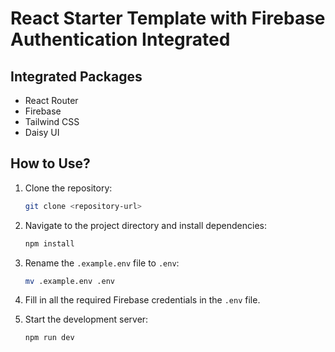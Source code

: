 # React Starter Template with Firebase Authentication Integrated

## Integrated Packages 

- React Router
- Firebase
- Tailwind CSS
- Daisy UI

## How to Use?

1. Clone the repository:
    ```bash
    git clone <repository-url>
    ```

2. Navigate to the project directory and install dependencies:
    ```bash
    npm install
    ```

3. Rename the `.example.env` file to `.env`:
    ```bash
    mv .example.env .env
    ```

4. Fill in all the required Firebase credentials in the `.env` file.

5. Start the development server:
    ```bash
    npm run dev
    ```